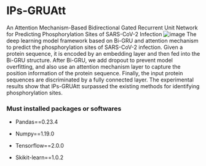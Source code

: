 # IPs-GRUAtt
An Attention Mechanism-Based Bidirectional Gated Recurrent Unit Network for Predicting Phosphorylation Sites of SARS-CoV-2 Infection
![image](https://user-images.githubusercontent.com/90399926/217559241-2e3fc19c-5cf2-435d-ba6d-91420263c151.png)
The deep learning model framework based on Bi-GRU and attention mechanism to predict the phosphorylation sites of SARS-CoV-2 infection. Given a protein sequence, it is encoded by an embedding layer and then fed into the Bi-GRU structure. After Bi-GRU, we add dropout to prevent model overfitting, and also use an attention mechanism layer to capture the position information of the protein sequence. Finally, the input protein sequences are discriminated by a fully connected layer. The experimental results show that IPs-GRUAtt surpassed the existing methods for identifying phosphorylation sites.

### Must installed packages or softwares

- Pandas==0.23.4

- Numpy==1.19.0

- Tensorflow==2.0.0

- Skikit-learn==1.0.2

